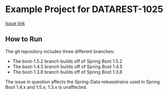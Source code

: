 # Example Project for DATAREST-1025 #

[Issue link](https://jira.spring.io/browse/DATAREST-1025)

## How to Run ##

The git repository includes three different branches:

* The boot-1.5.2 branch builds off of Spring Boot 1.5.2
* The boot-1.4.5 branch builds off of Spring Boot 1.4.5
* The boot-1.3.8 branch builds off of Spring Boot 1.3.8

The issue in question affects the Spring-Data releasetrains
used in Spring Boot 1.4.x and 1.5.x; 1.3.x is unaffected.

